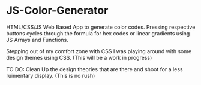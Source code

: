 # JS-Color-Generator
 
HTML/CSS/JS Web Based App to generate color codes. Pressing respective buttons cycles through the formula for hex codes or linear gradients using JS Arrays and Functions.

Stepping out of my comfort zone with CSS I was playing around with some design themes using CSS. (This will be a work in progress)

TO DO:
 Clean Up the design theories that are there and shoot for a less ruimentary display.
  (This is no rush) 
